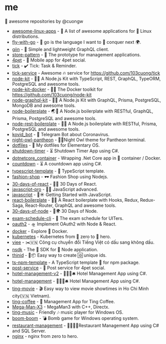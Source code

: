 # me

🦄 awesome repositories by @cuongw

- [awesome-linux-apps](https://github.com/103cuong/awesome-linux-apps) - 🚀 A list of awesome applications for 🐧 Linux distributions.
- [fly-with-go](https://github.com/103cuong/fly-with-go) - 🐹 go is the language I want to 🛶 conquer next 🌍.
- [giin](https://github.com/103cuong/giin) - 🦄 Simple and lightweight GraphQL client.
- [store-pattern](https://github.com/uiters/store-pattern) - 👑 The prototype for management applications.
- [4pet](https://github.com/4pet-social/4pet) - 📱 Mobile app for 4pet social.
- [tick](https://github.com/103cuong/tick) - ✔️ Tick: Task & Reminder.
- [tick-service](https://github.com/103cuong/tick-service) - Awesome 🔥 service for https://github.com/103cuong/tick
- [node-kit](https://github.com/103cuong/node-kit) - 🐢🚀 A Node.js Kit with TypeScript, REST, GraphQL, TypeORM, PostgreSQL and awesome tools.
- [node-kit-docker](https://github.com/103cuong/node-kit-docker) - 🐳🚀 The Docker toolkit for https://github.com/103cuong/node-kit
- [node-graphql-kit](https://github.com/103cuong/node-graphql-kit) - 🧘🚀 A Node.js Kit with GraphQL, Prisma, PostgreSQL, MongoDB and awesome tools.
- [node-boilerplate](https://github.com/103cuong/node-boilerplate) - 🌏🚀 A Node.js boilerplate with RESTful, GraphQL, Prisma, PostgreSQL and awesome tools.
- [node-rest-boilerplate](https://github.com/103cuong/node-rest-boilerplate) - 🌌🚀 A Node.js boilerplate with RESTful, Prisma, PostgreSQL and awesome tools.
- [kovid_bot](https://github.com/103cuong/kovid_bot) - 🤖 Telegram Bot about Coronavirus.
- [night-owl-pantheon](https://github.com/103cuong/night-owl-pantheon) - 🌌🦉Night Owl theme for Pantheon terminal.
- [dotfiles](https://github.com/103cuong/dotfiles) - 📝 My dotfiles for Elementary OS.
- [shutdown-timer](https://github.com/103cuong/shutdown-timer) - ⏳ Shutdown Timer App using C#.
- [dotnetcore_container](https://github.com/103cuong/dotnetcore_container) - Wrapping .Net Core app in 🐳 container / Docker.
- [countdown](https://github.com/103cuong/countdown) - ⏳ A countdown app using C#.
- [typescript-template](https://github.com/103cuong/typescript-template) - 🌱 TypeScript template.
- [fashion-shop](https://github.com/103cuong/fashion-shop) - 🕶️ Fashion Shop using Nodejs.
- [30-days-of-react](https://github.com/103cuong/30-days-of-react) - 🌲🚀 30 Days of React.
- [javascript-pro](https://github.com/103cuong/javascript-pro) - 👑🚀 JavaScript advanced.
- [javascript](https://github.com/103cuong/javascript) - 👑☀️ Getting Started with JavaScript.
- [react-boilerplate](https://github.com/103cuong/react-boilerplate) - 🎣🌳 A React boilerplate with Hooks, Redux, Redux-Saga, React-Router, GraphQL and awesome tools.
- [30-days-of-node](https://github.com/103cuong/30-days-of-node) - 🚀🌍 30 Days of Node.
- [exam-schedule-cli](https://github.com/103cuong/exam-schedule-cli) - 📙 The exam schedule for UITers.
- [oauth2](https://github.com/103cuong/oauth2) - 🛸 Implement OAuth2 with Node & React.
- [docker](https://github.com/103cuong/docker) - Explore 🐳 Docker.
- [kubernetes](https://github.com/103cuong/kubernetes) - Kubernetes from 🌱 zero to 🌲 hero.
- [viee](https://github.com/103cuong/viee) - ✂️🇻🇳 Công cụ chuyển đổi Tiếng Việt có dấu sang không dấu.
- [nsdk](https://github.com/103cuong/nsdk) - The 🚀 SDK for 🌲 Node application.
- [thinid](https://github.com/103cuong/thinid) - 🚀📦 Easy way to create 🆔 unique ids.
- [ts-npm-template](https://github.com/103cuong/ts-npm-template) - A TypeScript template 🌼 for npm package.
- [post-service](https://github.com/4pet-social/post-service) - 🦄 Post service for 4pet social.
- [hotel-management-v2](https://github.com/uiters/hotel-management-v2) - 🏨🚪🛌🛎️ Hotel Management App using C#.
- [hotel-management](https://github.com/uiters/hotel-management) - 🏨🚪🛌🛎️ Hotel Management App using C#.
- [ting-movie](https://github.com/uiters/ting-movie) - 🎬 Easy way to view movie showtimes in Ho Chi Minh city(🇻🇳 Vietnam).
- [ting-coffee](https://github.com/uiters/ting-coffee) - 🍵 Management App for Ting Coffee.
- [Mega-Man-X3](https://github.com/uiters/Mega-Man-X3) - MegaMan3 with C++, Directx.
- [ting-music](https://github.com/uiters/ting-music) - Friendly 🎶 music player for Windows OS.
- [boom-boom](https://github.com/uiters/boom-boom) - 💣 Bomb game for Windows operating system.
- [restaurant-management](https://github.com/uiters/restaurant-management) - 🍔🍟🍕🍺Restaurant Management App using C# and SQL Server.
- [nginx](https://github.com/103cuong/nginx) - nginx from zero to hero.
